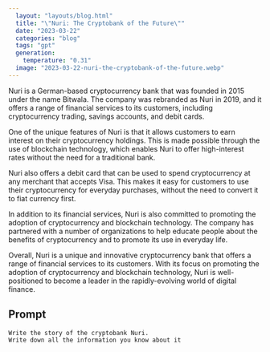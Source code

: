 ```yaml
---
  layout: "layouts/blog.html"
  title: "\"Nuri: The Cryptobank of the Future\""
  date: "2023-03-22"
  categories: "blog"
  tags: "gpt"
  generation: 
    temperature: "0.31"
  image: "2023-03-22-nuri-the-cryptobank-of-the-future.webp"
---
```

Nuri is a German-based cryptocurrency bank that was founded in 2015 under the name Bitwala. The company was rebranded as Nuri in 2019, and it offers a range of financial services to its customers, including cryptocurrency trading, savings accounts, and debit cards.

One of the unique features of Nuri is that it allows customers to earn interest on their cryptocurrency holdings. This is made possible through the use of blockchain technology, which enables Nuri to offer high-interest rates without the need for a traditional bank.

Nuri also offers a debit card that can be used to spend cryptocurrency at any merchant that accepts Visa. This makes it easy for customers to use their cryptocurrency for everyday purchases, without the need to convert it to fiat currency first.

In addition to its financial services, Nuri is also committed to promoting the adoption of cryptocurrency and blockchain technology. The company has partnered with a number of organizations to help educate people about the benefits of cryptocurrency and to promote its use in everyday life.

Overall, Nuri is a unique and innovative cryptocurrency bank that offers a range of financial services to its customers. With its focus on promoting the adoption of cryptocurrency and blockchain technology, Nuri is well-positioned to become a leader in the rapidly-evolving world of digital finance.


## Prompt
```markdown
Write the story of the cryptobank Nuri.
Write down all the information you know about it
```
